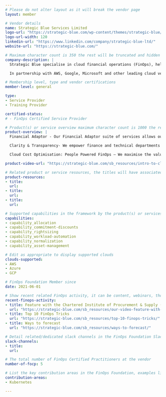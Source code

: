 ```yaml
---
# Please do not alter layout as it will break the vendor page
layout: member

# Vendor details
name: Strategic Blue Services Limited
logo-url: "https://strategic-blue.com/wp-content/themes/strategic-blue/images/logo.png"
logo-url-width: 120
linkedin-url: "https://www.linkedin.com/company/strategic-blue-ltd/"
website-url: "https://strategic-blue.com/"

# Maximum character count is 350 the rest will be truncated and hidden automatically on your page
company-description: |
  Strategic Blue specialise in cloud financial operations (FinOps), helping businesses buy cloud in the way that they want, understand their cloud usage, and optimise their cloud spend.

  In partnership with AWS, Google, Microsoft and other leading cloud vendors, we take the financial uncertainty out of cloud operations.

# Membership level, type and vendor certifications
member-level: general

type:
- Service Provider
- Training Provider

certified-status:
# - FinOps Certified Service Provider

# Product(s) or service overview maximum character count is 1000 the rest will be truncated and hidden automatically on your page
product-overview: |
  Financial Adaptor - Our Financial Adaptor suite of services allows our customers to buy cloud on their terms. This additional flexibility maintains alignment with existing processes, procedures and legal terms to deliver reduced operational complexity. We provide, 15-120 day payment terms, pay upfront via Cloud Credits, pay by purchase Order, pay in your preferred currency, standardised Monthly Payments and a unified approach across cloud providers

  Clarity & Transparency- We empower finance and technical departments by providing insight into consumption and usage trends to make evidence-based design and procurement decisions by offering, simplified cloud billing, unified billing consistent across providers, backing sheets providing context to understand invoices, customisable chargeback and showback and dashboards of current and historical usage.

  Cloud Cost Optimisation: People Powered FinOps – We maximise the value of your cloud spend by ensuring you have access to the best vendor pricing models and the unique savings our financial modelling and the economies of scale our combined customer portfolio enables us to offer.

product-video-url: "https://strategic-blue.com/sb_resources/intro-to-cloud-finops/"

# Related product or service resources, the titles will have associated URLs, e.g. product
product-resources:
- title:
  url:
- title:
  url:
- title:
  url:

# Supported capabilities in the framework by the product(s) or services. Match the page-identifier per capability in order for the capability to show up on the vendor page.
capabilities:
- capability_allocation
- capability_commitment-discounts
- capability_rightsizing
- capability_workload-automation
- capability_normalization
- capability_asset-management

# Edit as appropriate to display supported clouds
clouds-supported:
- AWS
- Azure
- GCP

# FinOps Foundation Member since
date: 2021-06-01

# Show recent related FinOps activity, it can be content, webinars, thought leadership and include external links
recent-finops-activity:
- title: Feature with the Chartered Institute of Procurement & Supply (CIPS)
  url: "https://strategic-blue.com/sb_resources/our-video-feature-with-the-chartered-institute-of-procurement-supply-cips/"
- title: Top 10 FinOps Tricks
  url: "https://strategic-blue.com/sb_resources/top-10-finops-tricks/"
- title: Ways to forecast
  url: "https://strategic-blue.com/sb_resources/ways-to-forecast/"

# Detail related/dedicated slack channels in the FinOps Foundation Slack
slack-channels:
- title:
  url:

# The total number of FinOps Certified Practitioners at the vendor
number-of-focp: 5

# List the key contribution areas in the FinOps Foundation, examples listed
contribution-areas:
- Kubernetes

---
```

